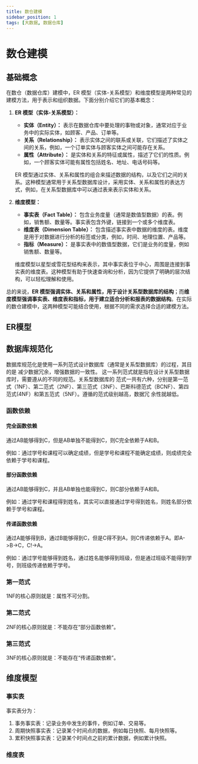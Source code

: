 ```yaml
---
title: 数仓建模
sidebar_position: 1
tags: [大数据, 数据仓库]
---
```


# 数仓建模

## 基础概念

在数仓（数据仓库）建模中，ER 模型（实体-关系模型）和维度模型是两种常见的建模方法，用于表示和组织数据。下面分别介绍它们的基本概念：

1. **ER 模型（实体-关系模型）：**

   - **实体（Entity）：** 表示在数据仓库中要处理的事物或对象，通常对应于业务中的实际实体，如顾客、产品、订单等。
   - **关系（Relationship）：** 表示实体之间的联系或关联，它们描述了实体之间的关系，例如，一个订单实体与顾客实体之间可能存在关系。
   - **属性（Attribute）：** 是实体和关系的特征或属性，描述了它们的性质。例如，一个顾客实体可能有属性包括姓名、地址、电话号码等。

   ER 模型通过实体、关系和属性的组合来描述数据的结构，以及它们之间的关系。这种模型通常用于关系型数据库设计，采用实体、关系和属性的表达方式，例如，在关系型数据库中可以通过表来表示实体和关系。

2. **维度模型：**

   - **事实表（Fact Table）：** 包含业务度量（通常是数值型数据）的表。例如，销售额、数量等。事实表包含外键，链接到一个或多个维度表。
   - **维度表（Dimension Table）：** 包含描述事实表中数据的维度的表。维度是用于对数据进行分析的标签或分类，例如，时间、地理位置、产品等。
   - **指标（Measure）：** 是事实表中的数值型数据，它们是业务的度量，例如销售额、数量等。

   维度模型以星型或雪花型结构来表示，其中事实表位于中心，周围是连接到事实表的维度表。这种模型有助于快速查询和分析，因为它提供了明确的层次结构，可以轻松理解和使用。

总的来说，**ER 模型强调实体、关系和属性，用于设计关系型数据库的结构**；而**维度模型强调事实表、维度表和指标，用于建立适合分析和报表的数据结构**。在实际的数仓建模中，这两种模型可能结合使用，根据不同的需求选择合适的建模方法。
## ER模型
## 数据库规范化
数据库规范化是使用一系列范式设计数据库（通常是关系型数据库）的过程，其目的是
减少数据冗余，增强数据的一致性。
这一系列范式就是指在设计关系型数据库时，需要遵从的不同的规范。关系型数据库的
范式一共有六种，分别是第一范式（1NF）、第二范式（2NF）、第三范式（3NF）、巴斯科德范式（BCNF）、第四范式(4NF）和第五范式（5NF）。遵循的范式级别越高，数据冗
余性就越低。
### 函数依赖
#### 完全函数依赖
通过AB能够得到C，但是AB单独不能得到C，则C完全依赖于A和B。

例如：通过学号和课程可以确定成绩，但是学号和课程不能确定成绩，则成绩完全依赖于学号和课程。
#### 部分函数依赖
通过AB能够得到C，并且AB单独也能得到C，则C部分依赖于A和B。

例如：通过学号和课程得到姓名，其实可以直接通过学号得到姓名，则姓名部分依赖于学号和课程。
#### 传递函数依赖
通过A能够得到B，通过B能够得到C，但是C得不到A，则C传递依赖于A。即A->B->C，C!->A。

例如：通过学号能够得到姓名，通过姓名能够得到班级，但是通过班级不能得到学号，则班级传递依赖于学号。

### 第一范式
1NF的核心原则就是：属性不可分割。
### 第二范式
2NF的核心原则就是：不能存在“部分函数依赖”。
### 第三范式
3NF的核心原则就是：不能存在“传递函数依赖”。

## 维度模型
### 事实表
事实表分为：

1. 事务事实表：记录业务中发生的事件，例如订单、交易等。
2. 周期快照事实表：记录某个时间点的数据，例如每日快照、每月快照等。
3. 累积快照事实表：记录某个时间点之前的累计数据，例如累计快照。
### 维度表
